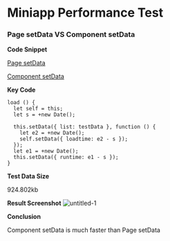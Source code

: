 # Miniapp Performance Test


### Page setData VS Component setData

**Code Snippet**

[Page setData](https://developers.weixin.qq.com/s/Aw06ZLmT7s4N)

[Component setData](https://developers.weixin.qq.com/s/i50aOLm37y4W)

**Key Code**

```
load () {
  let self = this;
  let s = +new Date();

  this.setData({ list: testData }, function () {
    let e2 = +new Date();
    self.setData({ loadtime: e2 - s });
  });
  let e1 = +new Date();
  this.setData({ runtime: e1 - s });
}
```

**Test Data Size**

924.802kb

**Result Screenshot**
![untitled-1](https://user-images.githubusercontent.com/2182004/50156157-f8c82a00-0308-11e9-9bbf-c2f972b1a314.png)


**Conclusion**

Component setData is much faster than Page setData
